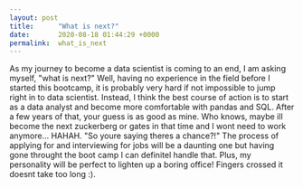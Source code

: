 ```yaml
---
layout: post
title:      "What is next?"
date:       2020-08-18 01:44:29 +0000
permalink:  what_is_next
---
```



As my journey to become a data scientist is coming to an end, I am asking myself, "what is next?" Well, having no experience in the field before I started this bootcamp, it is probably very hard if not impossible to jump right in to data scientist. Instead, I think the best course of action is to start as a data analyst and become more comfortable with pandas and SQL. After a few years of that, your guess is as good as mine. Who knows, maybe ill become the next zuckerberg or gates in that time and I wont need to work anymore... HAHAH. "So youre saying theres a chance?!" The process of applying for and interviewing for jobs will be a daunting one but having gone throught the boot camp I can definitel handle that. Plus, my personality will be perfect to lighten up a boring office! Fingers crossed it doesnt take too long :).
